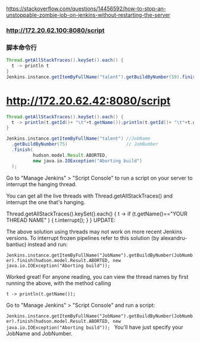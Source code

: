 

https://stackoverflow.com/questions/14456592/how-to-stop-an-unstoppable-zombie-job-on-jenkins-without-restarting-the-server

### http://172.20.62.100:8080/script
### 脚本命令行
```groovy
Thread.getAllStackTraces().keySet().each() {
  t -> println t
}
Jenkins.instance.getItemByFullName("talent").getBuildByNumber(59).finish(hudson.model.Result.ABORTED, new java.io.IOException("Aborting build"));
```

# http://172.20.62.42:8080/script

```groovy
Thread.getAllStackTraces().keySet().each() {
  t -> println(t.getId()+ "\t"+t.getName());println(t.getId()+ "\t"+t.getName())
}

Jenkins.instance.getItemByFullName("talent") //JobName
  .getBuildByNumber(75)                      // JobNumber
  .finish(
          hudson.model.Result.ABORTED,
          new java.io.IOException("Aborting build")
  );
```

Go to "Manage Jenkins" > "Script Console" to run a script on your server to interrupt the hanging thread.

You can get all the live threads with Thread.getAllStackTraces() and interrupt the one that's hanging.

Thread.getAllStackTraces().keySet().each() {
  t -> if (t.getName()=="YOUR THREAD NAME" ) {   t.interrupt();  }
}
UPDATE:

The above solution using threads may not work on more recent Jenkins versions. To interrupt frozen pipelines refer to this solution (by alexandru-bantiuc) instead and run:

`Jenkins.instance.getItemByFullName("JobName").getBuildByNumber(JobNumber).finish(hudson.model.Result.ABORTED, new java.io.IOException("Aborting build"));`

Worked great! For anyone reading, you can view the thread names by first running the above, with the method calling 

`t -> println(t.getName());`

Go to "Manage Jenkins" > "Script Console" and run a script:

`Jenkins.instance.getItemByFullName("JobName").getBuildByNumber(JobNumber).finish(hudson.model.Result.ABORTED, new java.io.IOException("Aborting build")); `
You'll have just specify your JobName and JobNumber.